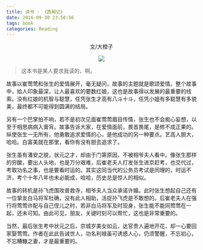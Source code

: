 ```yaml
---
title: 读书 - 《西厢记》
date: 2016-09-30 23:58:56
tags: book
categories: Reading
---
```


<center>文/大橙子

![](http://betacat.online/images/xxj.jpg)

</center>

> 这本书是某人要求我读的，啊。

故事以崔莺莺和张生的爱情展开，毫无疑问，故事的主题就是歌颂爱情。整个故事中，给人印象最深，让人最喜欢的要数红娘，这也是故事得以发展的最重要的线索。没有红娘的机智与聪慧，任凭张生才高有八斗十斗，任凭小姐有多聪慧有多貌美，最终都不可能得到圆满的结局。

另有一个巴掌拍不响，若不是初次见面崔莺莺眉目传情，张生也不会痴心妄想，以至于相思病病入膏肓。故事告诉大家，在爱情面前，畏首畏尾，是修不成正果的。纵使张生一无所有，他勇敢追求爱情的心，是他成功的另一种要点。艺高人胆大，哈哈。白富美就在那里，看你有没有胆去追求了。

张生虽有潘安之貌，状元之才，却由于门第原因，不被相爷夫人看中。像张生那样的穷酸，要出人头地，也是万分艰难，后崔老夫人打发张生进京赶考，也交代过，考取功名之事，也是要看时运的。其实这同当代的公务员考试是同理的，时运不济，考个十年八年也未必能成，哈哈，历史总是惊人的相似。

故事的转机是孙飞虎围攻普救寺，相爷夫人当众承诺许婚。此时张生想起自己还有一位挚友白马将军杜确，没有此人相助，活捉孙飞虎是不敢想的。后崔老夫人在强行将莺莺许配与自己侄儿之时，若非白马将军及时现身，张生能不能同莺莺在一起，还未可知。由此可见，朋友，关键时刻可以帮忙，这也是非常重要的。

当然，最后张生考中状元之后，京城岁美女如云，达官贵人遍地开花，却一心要回家娶莺莺。作者在此此告诫世人，功名利禄虽可诱惑人心，仍须警醒，不忘初心，不忘糟糠之妻，才是最重要的。

